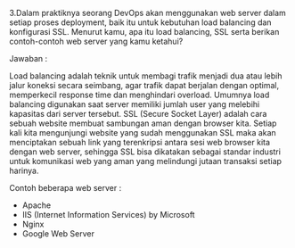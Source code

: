 3.Dalam praktiknya seorang DevOps akan menggunakan web server dalam setiap proses deployment, baik itu untuk kebutuhan load balancing dan konfigurasi SSL. Menurut kamu, apa itu load balancing, SSL serta berikan contoh-contoh web server yang kamu ketahui?

Jawaban :

Load balancing adalah teknik untuk membagi trafik menjadi dua atau lebih jalur koneksi secara seimbang, agar trafik dapat berjalan dengan optimal, 
memperkecil response time dan menghindari overload. Umumnya load balancing digunakan saat server memiliki jumlah user yang melebihi kapasitas dari server tersebut.
SSL (Secure Socket Layer) adalah cara sebuah website membuat sambungan aman dengan browser kita. Setiap kali kita mengunjungi website yang sudah menggunakan SSL maka akan menciptakan sebuah link yang terenkripsi antara sesi web browser kita dengan web server, sehingga SSL bisa dikatakan sebagai standar 
industri untuk komunikasi web yang aman yang melindungi jutaan transaksi setiap harinya.

Contoh beberapa web server :
-	Apache
-	IIS (Internet Information Services) by Microsoft
-	Nginx
-	Google Web Server
